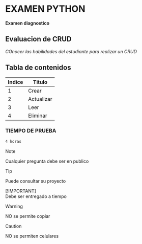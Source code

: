# EXAMEN PYTHON

**Examen diagnostico**

## Evaluacion de CRUD

*COnocer las habilidades del estudiante para realizar un CRUD*

## Tabla de contenidos
| Indice | Titulo  |
|--|--|
| 1 | Crear |
| 2 | Actualizar |
| 3 | Leer |
| 4 | Eliminar |

### TIEMPO DE PRUEBA

```bash
4 horas
```
> [!NOTE]
>Cualquier pregunta debe ser en publico

> [!TIP]
> Puede consultar su proyecto
> 
> [!IMPORTANT]  
> Debe ser entregado a tiempo

> [!WARNING]  
> NO se permite copiar

> [!CAUTION]
> NO se permiten celulares
